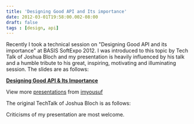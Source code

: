 ```yaml
---
title: 'Designing Good API and Its importance'
date: 2012-03-01T19:58:00.002-08:00
draft: false
tags : [design, api]
---
```


Recently I took a technical session on "Designing Good API and its importance" at BASIS SoftExpo 2012. I was introduced to this topic by Tech Talk of Joshua Bloch and my presentation is heavily influenced by his talk and a humble tribute to his great, inspiring, motivating and illuminating session. The slides are as follows:  

**[Designing Good API & Its Importance](http://www.slideshare.net/imyousuf/designing-good-api-its-importance "Designing Good API & Its Importance")**

View more [presentations](http://www.slideshare.net/) from [imyousuf](http://www.slideshare.net/imyousuf)

  
The original TechTalk of Joshua Bloch is as follows:  
  
Criticisms of my presentation are most welcome.